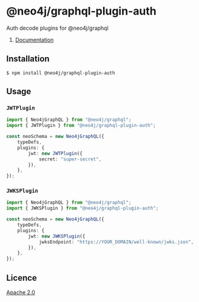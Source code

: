 # @neo4j/graphql-plugin-auth

Auth decode plugins for @neo4j/graphql

1. [Documentation](https://neo4j.com/docs/graphql-manual/current/auth/)

## Installation

```
$ npm install @neo4j/graphql-plugin-auth
```

## Usage

### `JWTPlugin`

```ts
import { Neo4jGraphQL } from "@neo4j/graphql";
import { JWTPlugin } from "@neo4j/graphql-plugin-auth";

const neoSchema = new Neo4jGraphQL({
    typeDefs,
    plugins: {
        jwt: new JWTPlugin({
            secret: "super-secret",
        }),
    },
});
```

### `JWKSPlugin`

```ts
import { Neo4jGraphQL } from "@neo4j/graphql";
import { JWKSPlugin } from "@neo4j/graphql-plugin-auth";

const neoSchema = new Neo4jGraphQL({
    typeDefs,
    plugins: {
        jwt: new JWKSPlugin({
            jwksEndpoint: "https://YOUR_DOMAIN/well-known/jwks.json",
        }),
    },
});
```

## Licence

[Apache 2.0](https://github.com/neo4j/graphql/blob/master/packages/graphql-plugin-auth/LICENSE.txt)
